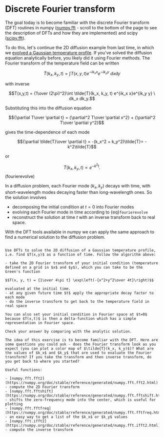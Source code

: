 # Discrete Fourier transform

The goal today is to become familiar with the discrete Fourier transform (DFT) routines in numpy ([numpy.fft](https://numpy.org/doc/stable/reference/routines.fft.html) - scroll to the bottom of the page to see the description of DFTs and how they are implemented) and scipy ([scipy.fft](https://docs.scipy.org/doc/scipy/reference/generated/scipy.fft.fft.html)).

To do this, let's continue the 2D diffusion example from last time, in which we [evolved a Gaussian temperature profile](https://andrewcumming.github.io/phys512/adi.html).
If you've solved the diffusion equation analytically before, you likely did it using Fourier methods. The Fourier transform of the temperature field can be written

$$\tilde{T}(k_x, k_y, t) = \int T(x,y,t) e^{-ik_x x}e^{-ik_y y}\ dx dy$$

with inverse

$$T(x,y,t)  = {1\over (2\pi)^2}\int \tilde{T}(k_x, k_y, t) e^{ik_x x}e^{ik_y y} \ dk_x dk_y.$$

Substituting this into the diffusion equation

$${\partial T\over \partial t} = {\partial^2 T\over \partial x^2} + {\partial^2 T\over \partial y^2}$$

gives the time-dependence of each mode

$${\partial \tilde{T}\over \partial t} = -(k_x^2 + k_y^2)\tilde{T}= -k^2\tilde{T}$$

or

$$\tilde{T}(k_x, k_y, t) \propto e^{-k^2 t}.$$(fourierevolve)

In a diffusion problem, each Fourier mode $(k_x, k_y)$ decays with time, with short-wavelength modes decaying faster than long-wavelength ones. So the solution involves

- decomposing the initial condition at $t=0$ into Fourier modes
- evolving each Fourier mode in time according to {eq}`fourierevolve`
- reconstruct the solution at time $t$ with an inverse transform back to real space.

With the DFT tools available in numpy we can apply the same approach to find a numerical solution to the diffusion problem.


```{admonition} Exercise: 2D diffusion with Fourier methods

Use DFTs to solve the 2D diffusion of a Gaussian temperature profile, i.e. find $T(x,y)$ as a function of time. Follow the algorithm above:

- take the 2D Fourier transform of your initial condition (temperature defined on a grid in $x$ and $y$), which you can take to be the Green's function

$$T(x, y, t) = {1\over 4\pi t} \exp\left(-{x^2+y^2\over 4t}\right)$$  

evaluated at the initial time.
- at any given future time $t$ apply the appropriate decay factor to each mode
- do the inverse transform to get back to the temperature field in real space

You can also set your initial condition in Fourier space at $t=0$ because $T(x,t)$ is then a delta-function which has a simple representation in Fourier space.

Check your answer by comparing with the analytic solution. 

The idea of this exercise is to become familiar with the DFT. Here are some questions you could ask - does the Fourier transform look as you expect (you can plot a color map of $\tilde{T}(k_x, k_y)$)? What are the values of $k_x$ and $k_y$ that are used to evaluate the Fourier transform? If you take the transform and then inverse transform, do you get back to where you started?

Useful functions:

- [numpy.fft.fft2](https://numpy.org/doc/stable/reference/generated/numpy.fft.fft2.html) - compute the 2D Fourier transform
- [numpy.fft.fftshift](https://numpy.org/doc/stable/reference/generated/numpy.fft.fftshift.html) - shifts the zero-frequency mode into the center, which is useful for plotting
- [numpy.fft.fftfreq](https://numpy.org/doc/stable/reference/generated/numpy.fft.fftfreq.html) - an easy way to get a list of the $k_x$ or $k_y$ values
- [numpy.fft.ifft2](https://numpy.org/doc/stable/reference/generated/numpy.fft.ifft2.html) - compute the inverse transform

```





